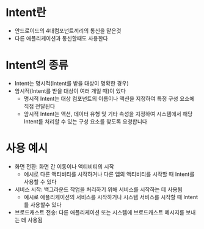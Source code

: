 # Intent란

- 안드로이드의 4대컴포넌트끼리의 통신을 맡은것
- 다른 애플리케이션과 통신할때도 사용한다

# Intent의 종류

- Intent는 명시적(Intent를 받을 대상이 명확한 경우)
- 암시적(Intent를 받을 대상이 여러 개일 때)이 있다
    - 명시적 Intent는 대상 컴포넌트의 이름이나 액션을 지정하여 특정 구성 요소에 직접 전달된다
    - 암시적 Intent는 액션, 데이터 유형 및 기타 속성을 지정하여 시스템에서 해당 Intent를 처리할 수 있는 구성 요소를 찾도록 요청합니다

# 사용 예시

- 화면 전환: 화면 간 이동이나 액티비티의 시작
    - 예시로 다른 액티비티를 시작하거나 다른 앱의 액티비티를 시작할 때 Intent를 사용할 수 있다
- 서비스 시작: 백그라운드 작업을 처리하기 위해 서비스를 시작하는 데 사용됨
    - 예시로 애플리케이션의 서비스를 시작하거나 시스템 서비스를 시작할 때 Intent를 사용할수 있다
- 브로드캐스트 전송: 다른 애플리케이션 또는 시스템에 브로드캐스트 메시지를 보내는 데 사용됨
